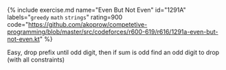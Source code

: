 {% include exercise.md name="Even But Not Even" id="1291A" labels="`greedy` `math` `strings`" rating=900
   code="https://github.com/akoprow/competetive-programming/blob/master/src/codeforces/r600-619/r616/1291a-even-but-not-even.kt" %}

Easy, drop prefix until odd digit, then if sum is odd find an odd digit to drop (with all constraints)
